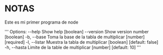 # NOTAS

Este es mi primer programa de node

'''
Options:
--help Show help [boolean]
--version Show version number [boolean]
-b, --base Toma la base de la tabla de multiplicar [number] [required]
-l, --listar Muestra la tabla de multiplicar [boolean] [default: false]
-h, --hasta Limite de la table de multiplicar [number] [default: 10]
'''
